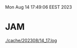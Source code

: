 Mon Aug 14 17:49:06 EEST 2023
# JAM
<a href='./cache/202308/14_17.log'>./cache/202308/14_17.log</a>
